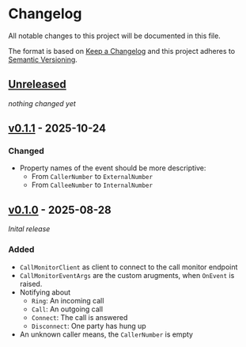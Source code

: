 # Changelog

All notable changes to this project will be documented in this file.

The format is based on [Keep a Changelog](https://keepachangelog.com/en/1.0.0/)
and this project adheres to [Semantic Versioning](https://semver.org/spec/v2.0.0.html).

## [Unreleased]

_nothing changed yet_


## [v0.1.1] - 2025-10-24

### Changed

- Property names of the event should be more descriptive:
  - From `CallerNumber` to `ExternalNumber`
  - From `CalleeNumber` to `InternalNumber`


## [v0.1.0] - 2025-08-28

_Inital release_

### Added

- `CallMonitorClient` as client to connect to the call monitor endpoint
- `CallMonitorEventArgs` are the custom arugments, when `OnEvent` is raised.
- Notifying about
  - `Ring`: An incoming call
  - `Call`: An outgoing call
  - `Connect`: The call is answered
  - `Disconnect`: One party has hung up
- An unknown caller means, the `CallerNumber` is empty



[Unreleased]: https://github.com/AM-WD/FritzCallMonitor/compare/v0.1.1...HEAD

[v0.1.1]: https://github.com/AM-WD/FritzCallMonitor/compare/v0.1.0...v0.1.1
[v0.1.0]: https://github.com/AM-WD/FritzCallMonitor/commits/v0.1.0
